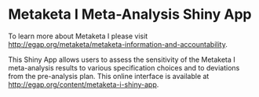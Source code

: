 # Metaketa I Meta-Analysis Shiny App

To learn more about Metaketa I please visit http://egap.org/metaketa/metaketa-information-and-accountability.

This Shiny App allows users to assess the sensitivity of the Metaketa I meta-analysis results to various specification choices and to deviations from the pre-analysis plan. This online interface is available at http://egap.org/content/metaketa-i-shiny-app.
